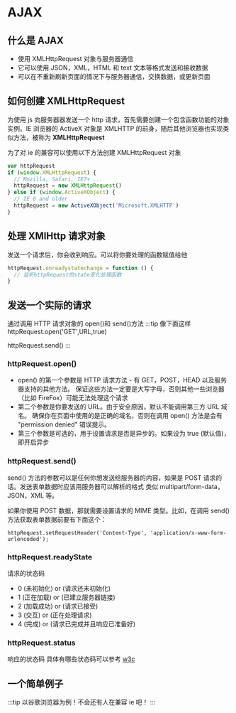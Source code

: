 # AJAX

## 什么是 AJAX

- 使用 XMLHttpRequest 对象与服务器通信
- 它可以使用 JSON，XML，HTML 和 text 文本等格式发送和接收数据
- 可以在不重新刷新页面的情况下与服务器通信，交换数据，或更新页面

## 如何创建 XMLHttpRequest

为使用 js 向服务器器发送一个 http 请求，首先需要创建一个包含函数功能的对象实例。IE 浏览器的 ActiveX 对象是 XMLHTTP 的前身，随后其他浏览器也实现类似方法，被称为 **XMLHttpRequest**

为了对 ie 的兼容可以使用以下方法创建 XMLHttpRequest 对象

```js
var httpRequest
if (window.XMLHttpRequest) {
  // Mozilla, Safari, IE7+ ...
  httpRequest = new XMLHttpRequest()
} else if (window.ActiveXObject) {
  // IE 6 and older
  httpRequest = new ActiveXObject('Microsoft.XMLHTTP')
}
```

## 处理 XMlHttp 请求对象

发送一个请求后，你会收到响应。可以将你要处理的函数赋值给他

```js
httpRequest.onreadystatechange = function () {
  // 监听httpRequest的state变化处理函数
}
```

## 发送一个实际的请求

通过调用 HTTP 请求对象的 open()和 send()方法
:::tip 像下面这样
httpRequest.open('GET',URL,true)

httpRequest.send()
:::
### httpRequest.open()
- open() 的第一个参数是 HTTP 请求方法 - 有 GET，POST，HEAD 以及服务器支持的其他方法。 保证这些方法一定要是大写字母，否则其他一些浏览器（比如 FireFox）可能无法处理这个请求
- 第二个参数是你要发送的 URL。由于安全原因，默认不能调用第三方 URL 域名。 确保你在页面中使用的是正确的域名，否则在调用 open() 方法是会有 "permission denied" 错误提示。
- 第三个参数是可选的，用于设置请求是否是异步的。如果设为 true (默认值)，即开启异步
### httpRequest.send()
send() 方法的参数可以是任何你想发送给服务器的内容，如果是 POST 请求的话。发送表单数据时应该用服务器可以解析的格式
类似 multipart/form-data，JSON，XML 等。

如果你使用 POST 数据，那就需要设置请求的 MIME 类型。比如，在调用 send() 方法获取表单数据前要有下面这个：

`httpRequest.setRequestHeader('Content-Type', 'application/x-www-form-urlencoded');`
### httpRequest.readyState
请求的状态码
+ 0 (未初始化) or (请求还未初始化)
+ 1 (正在加载) or (已建立服务器链接)
+ 2 (加载成功) or (请求已接受)
+ 3 (交互) or (正在处理请求)
+ 4 (完成) or (请求已完成并且响应已准备好)
### httpRequest.status
响应的状态码 具体有哪些状态码可以参考 [w3c](https://www.w3.org/Protocols/rfc2616/rfc2616-sec10.html)
## 一个简单例子

:::tip
以谷歌浏览器为例！不会还有人在兼容 ie 吧！
:::
